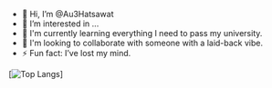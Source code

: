 - 👋 Hi, I’m @Au3Hatsawat
- 👀 I’m interested in ...
- 🌱 I'm currently learning everything I need to pass my university.
- 💞️ I'm looking to collaborate with someone with a laid-back vibe.
- ⚡ Fun fact: I’ve lost my mind.

<!---
Au3Hatsawat/Au3Hatsawat is a ✨ special ✨ repository because its `README.md` (this file) appears on your GitHub profile.
You can click the Preview link to take a look at your changes.
--->

[![Top Langs](https://github-readme-stats.vercel.app/api/top-langs/?username=Au3Hatsawat&layout=donut)]
